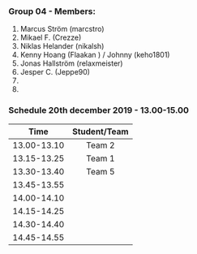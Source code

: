 ### Group 04 - Members:
1. Marcus Ström (marcstro)
2. Mikael F. (Crezze)
3. Niklas Helander (nikalsh)
4. Kenny Hoang (Flaakan ) / Johnny (keho1801)
5. Jonas Hallström (relaxmeister)
6. Jesper C. (Jeppe90)
7. 
8. 

### Schedule 20th december 2019 - 13.00-15.00


| Time        |  Student/Team | 
|-------------|:-------------:|
| 13.00-13.10 |    Team 2     |
| 13.15-13.25 |    Team 1     |
| 13.30-13.40 |    Team 5     |
| 13.45-13.55 |               |
| 14.00-14.10 |               |
| 14.15-14.25 |               |
| 14.30-14.40 |               |
| 14.45-14.55 |               |
